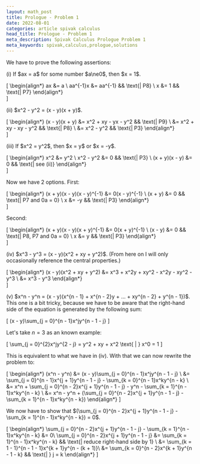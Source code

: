 ```yaml
---
layout: math_post
title: Prologue - Problem 1
date: 2022-08-01
categories: article spivak calculus
head_title: Prologue - Problem 1
meta_description: Spivak Calculus Prologue Problem 1
meta_keywords: spivak,calculus,prologue,solutions
---
```


We have to prove the following assertions:

<p>
(i) If $ax = a$ for some number $a\ne0$, then $x = 1$.

\[
  \begin{align*}
    ax &= a \\
    aa^{-1}x &= aa^{-1} && \text{| P8} \\
    x &= 1 && \text{| P7}
  \end{align*}   
\]
<p>

<p>
(ii) $x^2 - y^2 = (x - y)(x + y)$.

\[
  \begin{align*}
    (x - y)(x + y) &= x^2 + xy - yx - y^2 && \text{| P9} \\
                   &= x^2 + xy - xy - y^2 && \text{| P8} \\
                   &= x^2 - y^2 && \text{| P3}
  \end{align*}   
\]
<p>

<p>
(iii) If $x^2 = y^2$, then $x = y$ or $x = -y$.

\[
  \begin{align*}
    x^2 &= y^2 \\
    x^2 - y^2 &= 0 && \text{| P3} \\
    (x + y)(x - y) &= 0 && \text{| see (ii)}
  \end{align*}   
\]

Now we have 2 options. First:

\[
  \begin{align*}
      (x + y)(x - y)(x - y)^{-1} &= 0(x - y)^{-1} \\
      (x + y) &= 0 && \text{| P7 and 0a = 0} \\
      x &= -y && \text{| P3}
  \end{align*}   
\]

Second:

\[
  \begin{align*}
      (x + y)(x - y)(x + y)^{-1} &= 0(x + y)^{-1} \\
      (x - y) &= 0 && \text{| P8, P7 and 0a = 0} \\
      x &= y && \text{| P3}
  \end{align*}   
\]
<p>

<p>
(iv) $x^3 - y^3 = (x - y)(x^2 + xy + y^2)$. (From here on I will only occasionally reference the central properties.)

\[
  \begin{align*}
      (x - y)(x^2 + xy + y^2) &= x^3 + x^2y + xy^2 - x^2y - xy^2 - y^3 \\
                              &= x^3 - y^3 
  \end{align*}   
\]
</p>

<p>
(v) $x^n - y^n = (x - y)(x^{n - 1} + x^{n - 2}y + ... + xy^{n - 2} + y^{n - 1})$. This one is a bit tricky, because we have to be aware that the right-hand side of the equation is generated by the following sum:

\[
  (x - y)\sum_{j = 0}^{n - 1}x^jy^{n - 1 - j}
\]

Let's take $n = 3$ as an known example:

\[
  \sum_{j = 0}^{2}x^jy^{2 - j} = y^2 + xy + x^2 \text{ | } x^0 = 1
\]

This is equivalent to what we have in (iv). With that we can now rewrite the problem to:

\[
  \begin{align*}
      (x^n - y^n) &= (x - y)\sum_{j = 0}^{n - 1}x^jy^{n - 1 - j} \\
                  &= \sum_{j = 0}^{n - 1}x^{j + 1}y^{n - 1 - j} - \sum_{k = 0}^{n - 1}x^ky^{n - k} \\
                  &= x^n + \sum_{j = 0}^{n - 2}x^{j + 1}y^{n - 1 - j} - y^n - \sum_{k = 1}^{n - 1}x^ky^{n - k} \\
                  &= x^n - y^n + (\sum_{j = 0}^{n - 2}x^{j + 1}y^{n - 1 - j} - \sum_{k = 1}^{n - 1}x^ky^{n - k})
  \end{align*}
\]

We now have to show that $(\sum_{j = 0}^{n - 2}x^{j + 1}y^{n - 1 - j} - \sum_{k = 1}^{n - 1}x^ky^{n - k}) = 0$.

\[
  \begin{align*}
      \sum_{j = 0}^{n - 2}x^{j + 1}y^{n - 1 - j} - \sum_{k = 1}^{n - 1}x^ky^{n - k} &= 0\\
      \sum_{j = 0}^{n - 2}x^{j + 1}y^{n - 1 - j} &= \sum_{k = 1}^{n - 1}x^ky^{n - k} && \text{| reduce right-hand side by 1} \\
      &= \sum_{k = 1 - 1}^{n - 1 - 1}x^{k + 1}y^{n - (k + 1)}\\
      &= \sum_{k = 0}^{n - 2}x^{k + 1}y^{n - 1 - k} && \text{| } j = k
  \end{align*}
\]
</p>